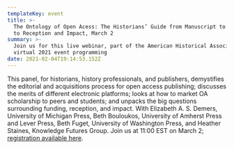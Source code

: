 ```yaml
---
templateKey: event
title: >-
  The Ontology of Open Acess: The Historians’ Guide from Manuscript to Monograph
  to Reception and Impact, March 2 
summary: >-
  Join us for this live webinar, part of the American Historical Association's
  virtual 2021 event programming
date: 2021-02-04T19:14:53.152Z
---
```

This panel, for historians, history professionals, and publishers, demystifies the editorial and acquisitions process for open access publishing; discusses the merits of different electronic platforms; looks at how to market OA scholarship to peers and students; and unpacks the big questions surrounding funding, reception, and impact. With Elizabeth A. S. Demers, University of Michigan Press, Beth Bouloukos, University of Amherst Press and Lever Press, Beth Fuget, University of Washington Press, and Heather Staines, Knowledge Futures Group. Join us at 11:00 EST on March 2; [registration available here](https://umich.zoom.us/webinar/register/WN_Lodz9aZgRjGSKPDnqfHSJA).